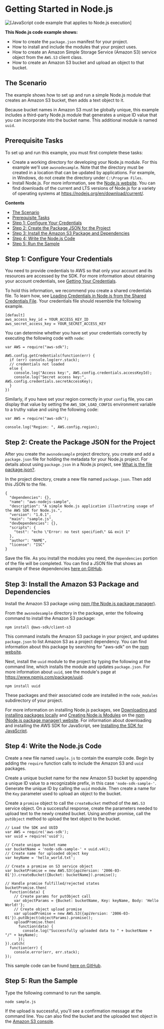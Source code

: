 # Getting Started in Node\.js<a name="getting-started-nodejs"></a>

![\[JavaScript code example that applies to Node.js execution\]](http://docs.aws.amazon.com/sdk-for-javascript/v3/developer-guide/images/nodeicon.png)

**This Node\.js code example shows:**
+ How to create the `package.json` manifest for your project\.
+ How to install and include the modules that your project uses\.
+ How to create an Amazon Simple Storage Service \(Amazon S3\) service object from the `AWS.S3` client class\.
+ How to create an Amazon S3 bucket and upload an object to that bucket\.

## The Scenario<a name="getting-started-nodejs-scenario"></a>

The example shows how to set up and run a simple Node\.js module that creates an Amazon S3 bucket, then adds a text object to it\. 

Because bucket names in Amazon S3 must be globally unique, this example includes a third\-party Node\.js module that generates a unique ID value that you can incorporate into the bucket name\. This additional module is named `uuid`\.

## Prerequisite Tasks<a name="getting-started-nodejs-prerequisites"></a>

To set up and run this example, you must first complete these tasks:
+ Create a working directory for developing your Node\.js module\. For this example we'll use `awsnodesample`\. Note that the directory must be created in a location that can be updated by applications\. For example, in Windows, do not create the directory under `C:\Program Files`\.
+ Install Node\.js\. For more information, see the [Node\.js website](https://nodejs.org)\. You can find downloads of the current and LTS versions of Node\.js for a variety of operating systems at [https://nodejs\.org/en/download/current/](https://nodejs.org/en/download/current/)\.

**Contents**
+ [The Scenario](#getting-started-nodejs-scenario)
+ [Prerequisite Tasks](#getting-started-nodejs-prerequisites)
+ [Step 1: Configure Your Credentials](#getting-started-nodejs-credentials)
+ [Step 2: Create the Package JSON for the Project](#getting-started-nodejs-download)
+ [Step 3: Install the Amazon S3 Package and Dependencies](#getting-started-nodejs-install-sdk)
+ [Step 4: Write the Node\.js Code](#getting-started-nodejs-js-code)
+ [Step 5: Run the Sample](#getting-started-nodejs-run-sample)

## Step 1: Configure Your Credentials<a name="getting-started-nodejs-credentials"></a>

You need to provide credentials to AWS so that only your account and its resources are accessed by the SDK\. For more information about obtaining your account credentials, see [Getting Your Credentials](getting-your-credentials.md)\.

To hold this information, we recommend you create a shared credentials file\. To learn how, see [Loading Credentials in Node\.js from the Shared Credentials File](loading-node-credentials-shared.md)\. Your credentials file should resemble the following example\.

```
[default]
aws_access_key_id = YOUR_ACCESS_KEY_ID
aws_secret_access_key = YOUR_SECRET_ACCESS_KEY
```

You can determine whether you have set your credentials correctly by executing the following code with `node`:

```
var AWS = require("aws-sdk");

AWS.config.getCredentials(function(err) {
  if (err) console.log(err.stack);
  // credentials not loaded
  else {
    console.log("Access key:", AWS.config.credentials.accessKeyId);
    console.log("Secret access key:", AWS.config.credentials.secretAccessKey);
  }
})
```

Similarly, if you have set your region correctly in your `config` file, you can display that value by setting the `AWS_SDK_LOAD_CONFIG` environment variable to a truthy value and using the following code:

```
var AWS = require("aws-sdk");

console.log("Region: ", AWS.config.region);
```

## Step 2: Create the Package JSON for the Project<a name="getting-started-nodejs-download"></a>

After you create the `awsnodesample` project directory, you create and add a `package.json` file for holding the metadata for your Node\.js project\. For details about using `package.json` in a Node\.js project, see [What is the file package\.json?](https://nodejs.org/en/knowledge/getting-started/npm/what-is-the-file-package-json/)\.

In the project directory, create a new file named `package.json`\. Then add this JSON to the file\.

```
{
  "dependencies": {},
  "name": "aws-nodejs-sample",
  "description": "A simple Node.js application illustrating usage of the AWS SDK for Node.js.",
  "version": "1.0.1",
  "main": "sample.js",
  "devDependencies": {},
  "scripts": {
    "test": "echo \"Error: no test specified\" && exit 1"
  },
  "author": "NAME",
  "license": "ISC"
}
```

 Save the file\. As you install the modules you need, the `dependencies` portion of the file will be completed\. You can find a JSON file that shows an example of these dependencies [here on GitHub](https://github.com/awsdocs/aws-doc-sdk-examples/blob/master/javascript/example_codenodegetstarted/example_package.json)\. 

## Step 3: Install the Amazon S3 Package and Dependencies<a name="getting-started-nodejs-install-sdk"></a>

Install the Amazon S3 package using [npm \(the Node\.js package manager\)](https://www.npmjs.com)\. 

From the `awsnodesample` directory in the package, enter the following command to install the Amazon S3 package:

```
npm install @aws-sdk/client-s3
```

This command installs the Amazon S3 package in your project, and updates `package.json` to list Amazon S3 as a project dependency\. You can find information about this package by searching for "aws\-sdk" on the [npm website](https://www.npmjs.com)\.

Next, install the `uuid` module to the project by typing the following at the command line, which installs the module and updates `package.json`\. For more information about `uuid`, see the module's page at [https://www\.npmjs\.com/package/uuid](https://www.npmjs.com/package/uuid)\.

```
npm install uuid
```

These packages and their associated code are installed in the `node_modules` subdirectory of your project\.

For more information on installing Node\.js packages, see [Downloading and installing packages locally](https://docs.npmjs.com/getting-started/installing-npm-packages-locally) and [Creating Node\.js Modules](https://docs.npmjs.com/getting-started/creating-node-modules) on the [npm \(Node\.js package manager\) website](https://www.npmjs.com)\. For information about downloading and installing the AWS SDK for JavaScript, see [Installing the SDK for JavaScript](installing-jssdk.md)\.

## Step 4: Write the Node\.js Code<a name="getting-started-nodejs-js-code"></a>

Create a new file named `sample.js` to contain the example code\. Begin by adding the `require` function calls to include the Amazon S3 and `uuid` packages\.

Create a unique bucket name for the new Amazon S3 bucket by appending a unique ID value to a recognizable prefix, in this case `'node-sdk-sample-'`\. Generate the unique ID by calling the `uuid` module\. Then create a name for the `Key` parameter used to upload an object to the bucket\.

Create a `promise` object to call the `createBucket` method of the `AWS.S3` service object\. On a successful response, create the parameters needed to upload text to the newly created bucket\. Using another promise, call the `putObject` method to upload the text object to the bucket\.

```
// Load the SDK and UUID
var AWS = require('aws-sdk');
var uuid = require('uuid');

// Create unique bucket name
var bucketName = 'node-sdk-sample-' + uuid.v4();
// Create name for uploaded object key
var keyName = 'hello_world.txt';

// Create a promise on S3 service object
var bucketPromise = new AWS.S3({apiVersion: '2006-03-01'}).createBucket({Bucket: bucketName}).promise();

// Handle promise fulfilled/rejected states
bucketPromise.then(
  function(data) {
    // Create params for putObject call
    var objectParams = {Bucket: bucketName, Key: keyName, Body: 'Hello World!'};
    // Create object upload promise
    var uploadPromise = new AWS.S3({apiVersion: '2006-03-01'}).putObject(objectParams).promise();
    uploadPromise.then(
      function(data) {
        console.log("Successfully uploaded data to " + bucketName + "/" + keyName);
      });
}).catch(
  function(err) {
    console.error(err, err.stack);
});
```

This sample code can be found [here on GitHub](https://github.com/awsdocs/aws-doc-sdk-examples/blob/master/javascript/example_codenodegetstarted/sample.js)\.

## Step 5: Run the Sample<a name="getting-started-nodejs-run-sample"></a>

Type the following command to run the sample\.

```
node sample.js
```

If the upload is successful, you'll see a confirmation message at the command line\. You can also find the bucket and the uploaded text object in the [Amazon S3 console](https://console.aws.amazon.com/s3/)\.